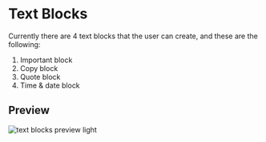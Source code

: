 # Text Blocks
Currently there are 4 text blocks that the user can create, and these are the following: 

1. Important block
2. Copy block
3. Quote block
4. Time & date block

## Preview
![text blocks preview light](https://github.com/VeronGoggans/Keeps/blob/main/docs/features/text-blocks-preview.png?raw=true)
